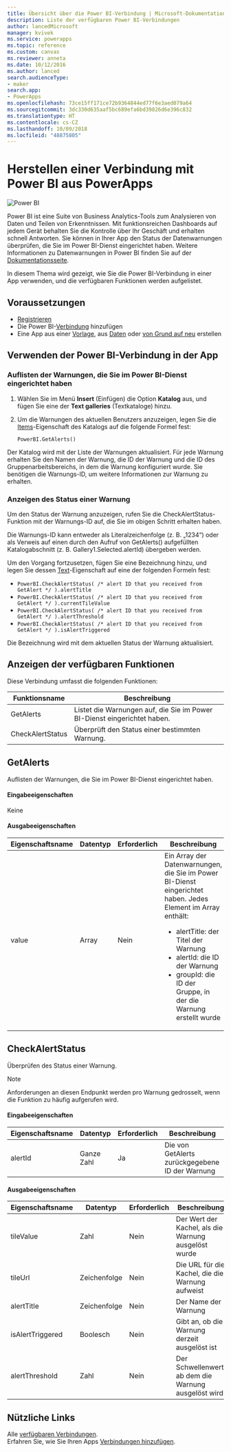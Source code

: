 ```yaml
---
title: Übersicht über die Power BI-Verbindung | Microsoft-Dokumentation
description: Liste der verfügbaren Power BI-Verbindungen
author: lancedMicrosoft
manager: kvivek
ms.service: powerapps
ms.topic: reference
ms.custom: canvas
ms.reviewer: anneta
ms.date: 10/12/2016
ms.author: lanced
search.audienceType:
- maker
search.app:
- PowerApps
ms.openlocfilehash: 73ce15ff171ce72b9364844ed77f6e3aed079a64
ms.sourcegitcommit: 3dc330d635aaf5bc689efa6bd39826d6e396c832
ms.translationtype: HT
ms.contentlocale: cs-CZ
ms.lasthandoff: 10/09/2018
ms.locfileid: "48875805"
---
```

# <a name="connect-to-power-bi-from-powerapps"></a>Herstellen einer Verbindung mit Power BI aus PowerApps
![Power BI](./media/connection-powerbi/powerbiicon.png)

Power BI ist eine Suite von Business Analytics-Tools zum Analysieren von Daten und Teilen von Erkenntnissen. Mit funktionsreichen Dashboards auf jedem Gerät behalten Sie die Kontrolle über Ihr Geschäft und erhalten schnell Antworten. Sie können in Ihrer App den Status der Datenwarnungen überprüfen, die Sie im Power BI-Dienst eingerichtet haben. Weitere Informationen zu Datenwarnungen in Power BI finden Sie auf der [Dokumentationsseite](https://docs.microsoft.com/power-bi/service-set-data-alerts).

In diesem Thema wird gezeigt, wie Sie die Power BI-Verbindung in einer App verwenden, und die verfügbaren Funktionen werden aufgelistet.

## <a name="prerequisites"></a>Voraussetzungen
* [Registrieren](https://web.powerapps.com?utm_source=padocs&utm_medium=linkinadoc&utm_campaign=referralsfromdoc)
* Die Power BI-[Verbindung](https://powerapps.microsoft.com/tutorials/add-manage-connections/) hinzufügen
* Eine App aus einer [Vorlage](https://powerapps.microsoft.com/tutorials/get-started-test-drive/), aus [Daten](https://powerapps.microsoft.com/tutorials/get-started-create-from-data/) oder [von Grund auf neu](https://powerapps.microsoft.com/tutorials/get-started-create-from-blank/) erstellen

## <a name="use-the-power-bi-connection-in-your-app"></a>Verwenden der Power BI-Verbindung in der App
### <a name="list-the-alerts-that-youve-set-up-in-the-power-bi-service"></a>Auflisten der Warnungen, die Sie im Power BI-Dienst eingerichtet haben
1. Wählen Sie im Menü **Insert** (Einfügen) die Option **Katalog** aus, und fügen Sie eine der **Text galleries** (Textkataloge) hinzu.
2. Um die Warnungen des aktuellen Benutzers anzuzeigen, legen Sie die [Items](../controls/properties-core.md)-Eigenschaft des Katalogs auf die folgende Formel fest:

   `PowerBI.GetAlerts()`

Der Katalog wird mit der Liste der Warnungen aktualisiert. Für jede Warnung erhalten Sie den Namen der Warnung, die ID der Warnung und die ID des Gruppenarbeitsbereichs, in dem die Warnung konfiguriert wurde. Sie benötigen die Warnungs-ID, um weitere Informationen zur Warnung zu erhalten.

### <a name="view-the-status-of-an-alert"></a>Anzeigen des Status einer Warnung
Um den Status der Warnung anzuzeigen, rufen Sie die CheckAlertStatus-Funktion mit der Warnungs-ID auf, die Sie im obigen Schritt erhalten haben.

Die Warnungs-ID kann entweder als Literalzeichenfolge (z. B. „1234“) oder als Verweis auf einen durch den Aufruf von GetAlerts() aufgefüllten Katalogabschnitt (z. B. Gallery1.Selected.alertId) übergeben werden.

Um den Vorgang fortzusetzen, fügen Sie eine Bezeichnung hinzu, und legen Sie dessen [Text](../controls/properties-core.md)-Eigenschaft auf eine der folgenden Formeln fest:

* `PowerBI.CheckAlertStatus( /* alert ID that you received from GetAlert */ ).alertTitle`
* `PowerBI.CheckAlertStatus( /* alert ID that you received from GetAlert */ ).currentTileValue`
* `PowerBI.CheckAlertStatus( /* alert ID that you received from GetAlert */ ).alertThreshold`
* `PowerBI.CheckAlertStatus( /* alert ID that you received from GetAlert */ ).isAlertTriggered`

Die Bezeichnung wird mit dem aktuellen Status der Warnung aktualisiert.

## <a name="view-the-available-functions"></a>Anzeigen der verfügbaren Funktionen
Diese Verbindung umfasst die folgenden Funktionen:

| Funktionsname | Beschreibung |
| --- | --- |
| GetAlerts |Listet die Warnungen auf, die Sie im Power BI-Dienst eingerichtet haben. |
| CheckAlertStatus |Überprüft den Status einer bestimmten Warnung. |

## <a name="getalerts"></a>GetAlerts
Auflisten der Warnungen, die Sie im Power BI-Dienst eingerichtet haben.

#### <a name="input-properties"></a>Eingabeeigenschaften
Keine

#### <a name="output-properties"></a>Ausgabeeigenschaften

| Eigenschaftsname | Datentyp | Erforderlich | Beschreibung |
| --- | --- | --- | --- |
| value |Array |Nein |Ein Array der Datenwarnungen, die Sie im Power BI-Dienst eingerichtet haben. Jedes Element im Array enthält: <ul><li>alertTitle: der Titel der Warnung</li><li>alertId: die ID der Warnung</li><li>groupId: die ID der Gruppe, in der die Warnung erstellt wurde</li></ul> |

## <a name="checkalertstatus"></a>CheckAlertStatus
Überprüfen des Status einer Warnung.

> [!NOTE]
> Anforderungen an diesen Endpunkt werden pro Warnung gedrosselt, wenn die Funktion zu häufig aufgerufen wird.

#### <a name="input-properties"></a>Eingabeeigenschaften

| Eigenschaftsname | Datentyp | Erforderlich | Beschreibung |
| --- | --- | --- | --- |
| alertId |Ganze Zahl |Ja |Die von GetAlerts zurückgegebene ID der Warnung |

#### <a name="output-properties"></a>Ausgabeeigenschaften

| Eigenschaftsname | Datentyp | Erforderlich | Beschreibung |
| --- | --- | --- | --- |
| tileValue |Zahl |Nein |Der Wert der Kachel, als die Warnung ausgelöst wurde |
| tileUrl |Zeichenfolge |Nein |Die URL für die Kachel, die die Warnung aufweist |
| alertTitle |Zeichenfolge |Nein |Der Name der Warnung |
| isAlertTriggered |Boolesch |Nein |Gibt an, ob die Warnung derzeit ausgelöst ist |
| alertThreshold |Zahl |Nein |Der Schwellenwert, ab dem die Warnung ausgelöst wird |

## <a name="helpful-links"></a>Nützliche Links
Alle [verfügbaren Verbindungen](../connections-list.md).  
Erfahren Sie, wie Sie Ihren Apps [Verbindungen hinzufügen](../add-manage-connections.md).

